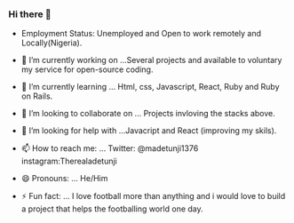 ### Hi there 👋




- Employment Status: Unemployed and Open to work remotely and Locally(Nigeria).

- 🔭 I’m currently working on ...Several projects and available to voluntary my service for open-source coding.
- 🌱 I’m currently learning ... Html, css, Javascript, React, Ruby and Ruby on Rails.
- 👯 I’m looking to collaborate on ... Projects invloving the stacks above.
- 🤔 I’m looking for help with ...Javacript and React (improving my skils).
- 📫 How to reach me: ... Twitter: @madetunji1376 instagram:Therealadetunji
- 😄 Pronouns: ... He/Him
- ⚡ Fun fact: ... I love football more than anything and i would love to build a project that helps the footballing world one day.

